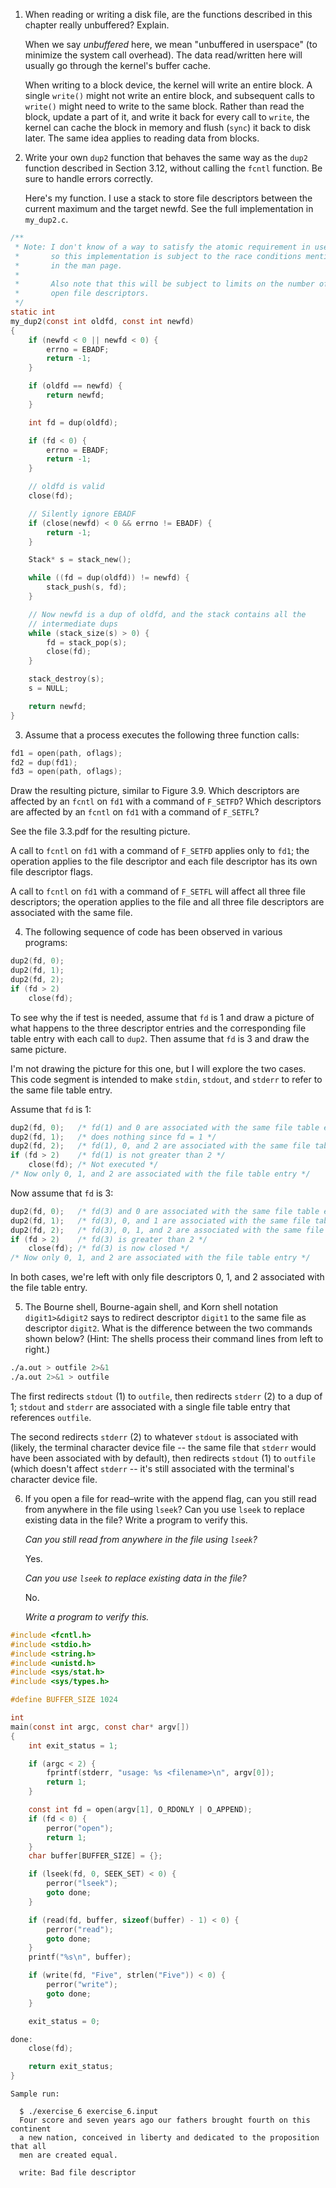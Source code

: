 1. When reading or writing a disk file, are the functions described in this
   chapter really unbuffered? Explain.

   When we say *unbuffered* here, we mean "unbuffered in userspace" (to
   minimize the system call overhead).  The data read/written here will
   usually go through the kernel's buffer cache.
   
   When writing to a block device, the kernel will write an entire block.
   A single `write()` might not write an entire block, and subsequent calls
   to `write()` might need to write to the same block.  Rather than read the
   block, update a part of it, and write it back for every call to `write`,
   the kernel can cache the block in memory and flush (`sync`) it back to
   disk later.  The same idea applies to reading data from blocks.

2. Write your own `dup2` function that behaves the same way as the `dup2`
   function described in Section 3.12, without calling the `fcntl` function.
   Be sure to handle errors correctly.

   Here's my function.  I use a stack to store file descriptors between
   the current maximum and the target newfd.  See the full implementation
   in `my_dup2.c`.

```c
/**
 * Note: I don't know of a way to satisfy the atomic requirement in userspace,
 *       so this implementation is subject to the race conditions mentioned
 *       in the man page.
 *
 *       Also note that this will be subject to limits on the number of
 *       open file descriptors.
 */
static int
my_dup2(const int oldfd, const int newfd)
{
	if (newfd < 0 || newfd < 0) {
		errno = EBADF;
		return -1;
	}

	if (oldfd == newfd) {
		return newfd;
	}

	int fd = dup(oldfd);

	if (fd < 0) {
		errno = EBADF;
		return -1;
	}

	// oldfd is valid
	close(fd);

	// Silently ignore EBADF
	if (close(newfd) < 0 && errno != EBADF) {
		return -1;
	}

	Stack* s = stack_new();

	while ((fd = dup(oldfd)) != newfd) {
		stack_push(s, fd);
	}

	// Now newfd is a dup of oldfd, and the stack contains all the
	// intermediate dups
	while (stack_size(s) > 0) {
		fd = stack_pop(s);
		close(fd);
	}

	stack_destroy(s);
	s = NULL;

	return newfd;
}
```

3. Assume that a process executes the following three function calls:
```c
fd1 = open(path, oflags);
fd2 = dup(fd1);
fd3 = open(path, oflags);
```
   Draw the resulting picture, similar to Figure 3.9. Which descriptors are
   affected by an `fcntl` on `fd1` with a command of `F_SETFD`? Which
   descriptors are affected by an `fcntl` on `fd1` with a command of `F_SETFL`?

   See the file 3.3.pdf for the resulting picture.

   A call to `fcntl` on `fd1` with a command of `F_SETFD` applies only to
   `fd1`; the operation applies to the file descriptor and each file descriptor
   has its own file descriptor flags.

   A call to `fcntl` on `fd1` with a command of `F_SETFL` will affect all
   three file descriptors; the operation applies to the file and all three
   file descriptors are associated with the same file.

4. The following sequence of code has been observed in various programs:
```c
dup2(fd, 0);
dup2(fd, 1);
dup2(fd, 2);
if (fd > 2)
    close(fd);
```
   To see why the if test is needed, assume that `fd` is 1 and draw a picture
   of what happens to the three descriptor entries and the corresponding file
   table entry with each call to `dup2`. Then assume that `fd` is 3 and draw
   the same picture.

   I'm not drawing the picture for this one, but I will explore the two
   cases.  This code segment is intended to make `stdin`, `stdout`, and
   `stderr` to refer to the same file table entry.

   Assume that `fd` is 1:

```c
dup2(fd, 0);   /* fd(1) and 0 are associated with the same file table entry */
dup2(fd, 1);   /* does nothing since fd = 1 */
dup2(fd, 2);   /* fd(1), 0, and 2 are associated with the same file table entry */
if (fd > 2)    /* fd(1) is not greater than 2 */
    close(fd); /* Not executed */
/* Now only 0, 1, and 2 are associated with the file table entry */
```

Now assume that `fd` is 3:

```c
dup2(fd, 0);   /* fd(3) and 0 are associated with the same file table entry */
dup2(fd, 1);   /* fd(3), 0, and 1 are associated with the same file table entry */
dup2(fd, 2);   /* fd(3), 0, 1, and 2 are associated with the same file table entry */
if (fd > 2)    /* fd(3) is greater than 2 */
    close(fd); /* fd(3) is now closed */
/* Now only 0, 1, and 2 are associated with the file table entry */
```

   In both cases, we're left with only file descriptors 0, 1, and 2 associated
   with the file table entry.

5. The Bourne shell, Bourne-again shell, and Korn shell notation
   `digit1>&digit2` says to redirect descriptor `digit1` to the same file as
   descriptor `digit2`. What is the difference between the two commands shown
   below? (Hint: The shells process their command lines from left to right.)

```bash
./a.out > outfile 2>&1
./a.out 2>&1 > outfile
```

The first redirects `stdout` (1) to `outfile`, then redirects `stderr` (2)
to a dup of 1; `stdout` and `stderr` are associated with a single file
table entry that references `outfile`.

The second redirects `stderr` (2) to whatever `stdout` is associated
with (likely, the terminal character device file -- the same file that
`stderr` would have been associated with by default), then redirects
`stdout` (1) to `outfile` (which doesn't affect `stderr` -- it's still
associated with the terminal's character device file.

6. If you open a file for read–write with the append flag, can you still read
   from anywhere in the file using `lseek`? Can you use `lseek` to replace
   existing data in the file? Write a program to verify this.

   _Can you still read from anywhere in the file using `lseek`?_

   Yes.

   _Can you use `lseek` to replace existing data in the file?_

   No.

   _Write a program to verify this._

```c
#include <fcntl.h>
#include <stdio.h>
#include <string.h>
#include <unistd.h>
#include <sys/stat.h>
#include <sys/types.h>

#define BUFFER_SIZE 1024

int
main(const int argc, const char* argv[])
{
	int exit_status = 1;

	if (argc < 2) {
		fprintf(stderr, "usage: %s <filename>\n", argv[0]);
		return 1;
	}

	const int fd = open(argv[1], O_RDONLY | O_APPEND);
	if (fd < 0) {
		perror("open");
		return 1;
	}
	char buffer[BUFFER_SIZE] = {};

	if (lseek(fd, 0, SEEK_SET) < 0) {
		perror("lseek");
		goto done;
	}

	if (read(fd, buffer, sizeof(buffer) - 1) < 0) {
		perror("read");
		goto done;
	}
	printf("%s\n", buffer);

	if (write(fd, "Five", strlen("Five")) < 0) {
		perror("write");
		goto done;
	}

	exit_status = 0;

done:
	close(fd);

	return exit_status;
}
```

    Sample run:

      $ ./exercise_6 exercise_6.input
      Four score and seven years ago our fathers brought fourth on this continent
      a new nation, conceived in liberty and dedicated to the proposition that all
      men are created equal.
      
      write: Bad file descriptor
